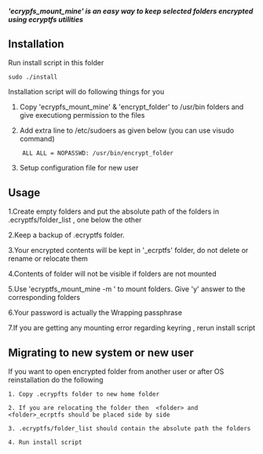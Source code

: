 ##### 'ecrypfs_mount_mine' is an easy way to keep selected folders encrypted  using ecryptfs utilities  ####

Installation
------------------------------------
Run install script in this folder
```
sudo ./install 
```
Installation script will do following things for you

  1. Copy 'ecrypfs_mount_mine' & 'encrypt_folder' to /usr/bin folders and give executiong permission to the files
  
  2. Add extra line to /etc/sudoers as given below (you can use visudo command)
  ```
      ALL ALL = NOPASSWD: /usr/bin/encrypt_folder
  ```
  3. Setup configuration file for new user
  

Usage
-------------------------------------------
  
  1.Create empty folders and put the absolute path of the folders in .ecryptfs/folder_list , one below the other
  
  2.Keep a backup of .ecryptfs folder.
  
  3.Your encrypted contents will be kept in '<folder name>_ecrptfs' folder, do not delete or rename or relocate them
  
  4.Contents of folder will not be visible if folders are not mounted 
  
  5.Use 'ecryptfs_mount_mine -m ' to mount folders.
    Give 'y' answer to the corresponding folders
    
  6.Your password is actually the Wrapping passphrase   
  
  7.If you are getting any mounting error regarding keyring , rerun install script

  
Migrating to new system or new user
-----------------------------------------------------
  If you want to open encrypted folder from another user or after OS reinstallation do the following
  
  	1. Copy .ecrypfts folder to new home folder 
	
	2. If you are relocating the folder then  <folder> and <folder>_ecrptfs should be placed side by side
	
	3. .ecryptfs/folder_list should contain the absolute path the folders
	
	4. Run install script 

